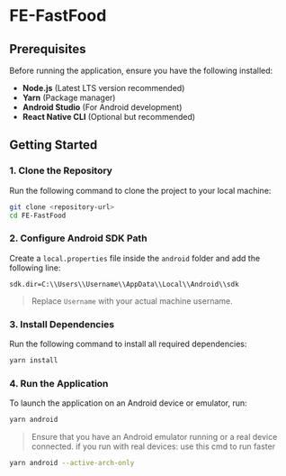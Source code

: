 
# FE-FastFood

## Prerequisites
Before running the application, ensure you have the following installed:

- **Node.js** (Latest LTS version recommended)
- **Yarn** (Package manager)
- **Android Studio** (For Android development)
- **React Native CLI** (Optional but recommended)

## Getting Started

### 1. Clone the Repository
Run the following command to clone the project to your local machine:
```bash
git clone <repository-url>
cd FE-FastFood
```

### 2. Configure Android SDK Path

Create a `local.properties` file inside the `android` folder and add the following line:
```properties
sdk.dir=C:\\Users\\Username\\AppData\\Local\\Android\\sdk
```
> Replace `Username` with your actual machine username.

### 3. Install Dependencies
Run the following command to install all required dependencies:
```bash
yarn install
```

### 4. Run the Application
To launch the application on an Android device or emulator, run:
```bash
yarn android
```
> Ensure that you have an Android emulator running or a real device connected.
if you run with real devices: use this cmd to run faster
```bash
yarn android --active-arch-only
```



